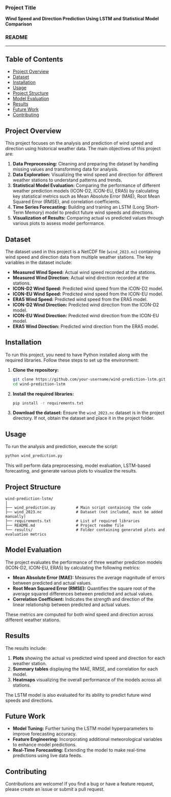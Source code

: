 ### Project Title

**Wind Speed and Direction Prediction Using LSTM and Statistical Model Comparison**

### README

---

## Table of Contents
- [Project Overview](#project-overview)
- [Dataset](#dataset)
- [Installation](#installation)
- [Usage](#usage)
- [Project Structure](#project-structure)
- [Model Evaluation](#model-evaluation)
- [Results](#results)
- [Future Work](#future-work)
- [Contributing](#contributing)


## Project Overview

This project focuses on the analysis and prediction of wind speed and direction using historical weather data. The main objectives of this project are:

1. **Data Preprocessing:** Cleaning and preparing the dataset by handling missing values and transforming data for analysis.
2. **Data Exploration:** Visualizing the wind speed and direction for different weather stations to understand patterns and trends.
3. **Statistical Model Evaluation:** Comparing the performance of different weather prediction models (ICON-D2, ICON-EU, ERA5) by calculating key statistical metrics such as Mean Absolute Error (MAE), Root Mean Squared Error (RMSE), and correlation coefficients.
4. **Time Series Forecasting:** Building and training an LSTM (Long Short-Term Memory) model to predict future wind speeds and directions.
5. **Visualization of Results:** Comparing actual vs predicted values through various plots to assess model performance.

## Dataset

The dataset used in this project is a NetCDF file (`wind_2023.nc`) containing wind speed and direction data from multiple weather stations. The key variables in the dataset include:

- **Measured Wind Speed:** Actual wind speed recorded at the stations.
- **Measured Wind Direction:** Actual wind direction recorded at the stations.
- **ICON-D2 Wind Speed:** Predicted wind speed from the ICON-D2 model.
- **ICON-EU Wind Speed:** Predicted wind speed from the ICON-EU model.
- **ERA5 Wind Speed:** Predicted wind speed from the ERA5 model.
- **ICON-D2 Wind Direction:** Predicted wind direction from the ICON-D2 model.
- **ICON-EU Wind Direction:** Predicted wind direction from the ICON-EU model.
- **ERA5 Wind Direction:** Predicted wind direction from the ERA5 model.

## Installation

To run this project, you need to have Python installed along with the required libraries. Follow these steps to set up the environment:

1. **Clone the repository:**
   ```bash
   git clone https://github.com/your-username/wind-prediction-lstm.git
   cd wind-prediction-lstm
   ```

2. **Install the required libraries:**
   ```bash
   pip install -r requirements.txt
   ```

3. **Download the dataset:**
   Ensure the `wind_2023.nc` dataset is in the project directory. If not, obtain the dataset and place it in the project folder.

## Usage

To run the analysis and prediction, execute the script:

```bash
python wind_prediction.py
```

This will perform data preprocessing, model evaluation, LSTM-based forecasting, and generate various plots to visualize the results.

## Project Structure

```
wind-prediction-lstm/
│
├── wind_prediction.py         # Main script containing the code
├── wind_2023.nc               # Dataset (not included, must be added manually)
├── requirements.txt           # List of required libraries
├── README.md                  # Project readme file
└── results/                   # Folder containing generated plots and evaluation metrics
```

## Model Evaluation

The project evaluates the performance of three weather prediction models (ICON-D2, ICON-EU, ERA5) by calculating the following metrics:

- **Mean Absolute Error (MAE):** Measures the average magnitude of errors between predicted and actual values.
- **Root Mean Squared Error (RMSE):** Quantifies the square root of the average squared differences between predicted and actual values.
- **Correlation Coefficient:** Indicates the strength and direction of the linear relationship between predicted and actual values.

These metrics are computed for both wind speed and direction across different weather stations.

## Results

The results include:

1. **Plots** showing the actual vs predicted wind speed and direction for each weather station.
2. **Summary tables** displaying the MAE, RMSE, and correlation for each model.
3. **Heatmaps** visualizing the overall performance of the models across all stations.

The LSTM model is also evaluated for its ability to predict future wind speeds and directions.

## Future Work

- **Model Tuning:** Further tuning the LSTM model hyperparameters to improve forecasting accuracy.
- **Feature Engineering:** Incorporating additional meteorological variables to enhance model predictions.
- **Real-Time Forecasting:** Extending the model to make real-time predictions using live data feeds.

## Contributing

Contributions are welcome! If you find a bug or have a feature request, please create an issue or submit a pull request.

